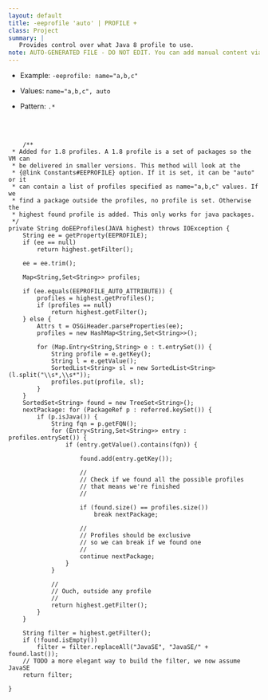 ```yaml
---
layout: default
title: -eeprofile 'auto' | PROFILE +
class: Project
summary: |
   Provides control over what Java 8 profile to use.
note: AUTO-GENERATED FILE - DO NOT EDIT. You can add manual content via same filename in ext folder. 
---
```


- Example: `-eeprofile: name="a,b,c"`

- Values: `name="a,b,c", auto`

- Pattern: `.*`

<!-- Manual content from: ext/eeprofile.md --><br /><br />
	
	
		/**
	 * Added for 1.8 profiles. A 1.8 profile is a set of packages so the VM can
	 * be delivered in smaller versions. This method will look at the
	 * {@link Constants#EEPROFILE} option. If it is set, it can be "auto" or it
	 * can contain a list of profiles specified as name="a,b,c" values. If we
	 * find a package outside the profiles, no profile is set. Otherwise the
	 * highest found profile is added. This only works for java packages.
	 */
	private String doEEProfiles(JAVA highest) throws IOException {
		String ee = getProperty(EEPROFILE);
		if (ee == null)
			return highest.getFilter();

		ee = ee.trim();

		Map<String,Set<String>> profiles;

		if (ee.equals(EEPROFILE_AUTO_ATTRIBUTE)) {
			profiles = highest.getProfiles();
			if (profiles == null)
				return highest.getFilter();
		} else {
			Attrs t = OSGiHeader.parseProperties(ee);
			profiles = new HashMap<String,Set<String>>();

			for (Map.Entry<String,String> e : t.entrySet()) {
				String profile = e.getKey();
				String l = e.getValue();
				SortedList<String> sl = new SortedList<String>(l.split("\\s*,\\s*"));
				profiles.put(profile, sl);
			}
		}
		SortedSet<String> found = new TreeSet<String>();
		nextPackage: for (PackageRef p : referred.keySet()) {
			if (p.isJava()) {
				String fqn = p.getFQN();
				for (Entry<String,Set<String>> entry : profiles.entrySet()) {
					if (entry.getValue().contains(fqn)) {

						found.add(entry.getKey());

						//
						// Check if we found all the possible profiles
						// that means we're finished
						//

						if (found.size() == profiles.size())
							break nextPackage;

						//
						// Profiles should be exclusive
						// so we can break if we found one
						//
						continue nextPackage;
					}
				}

				//
				// Ouch, outside any profile
				//
				return highest.getFilter();
			}
		}

		String filter = highest.getFilter();
		if (!found.isEmpty())
			filter = filter.replaceAll("JavaSE", "JavaSE/" + found.last());
		// TODO a more elegant way to build the filter, we now assume JavaSE
		return filter;

	}
